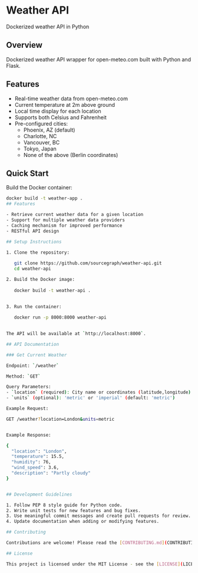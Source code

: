 # Weather API

Dockerized weather API in Python

## Overview

Dockerized weather API wrapper for open-meteo.com built with Python and Flask.

## Features

- Real-time weather data from open-meteo.com
- Current temperature at 2m above ground
- Local time display for each location
- Supports both Celsius and Fahrenheit
- Pre-configured cities:
  - Phoenix, AZ (default)
  - Charlotte, NC
  - Vancouver, BC
  - Tokyo, Japan
  - None of the above (Berlin coordinates)

## Quick Start

Build the Docker container:
```bash
docker build -t weather-app .
## Features

- Retrieve current weather data for a given location
- Support for multiple weather data providers
- Caching mechanism for improved performance
- RESTful API design

## Setup Instructions

1. Clone the repository:
   
   git clone https://github.com/sourcegraph/weather-api.git
   cd weather-api

2. Build the Docker image:
   
   docker build -t weather-api .
   

3. Run the container:
   
   docker run -p 8000:8000 weather-api
   

The API will be available at `http://localhost:8000`.

## API Documentation

### Get Current Weather

Endpoint: `/weather`

Method: `GET`

Query Parameters:
- `location` (required): City name or coordinates (latitude,longitude)
- `units` (optional): 'metric' or 'imperial' (default: 'metric')

Example Request:

GET /weather?location=London&units=metric


Example Response:

{
  "location": "London",
  "temperature": 15.5,
  "humidity": 76,
  "wind_speed": 3.6,
  "description": "Partly cloudy"
}


## Development Guidelines

1. Follow PEP 8 style guide for Python code.
2. Write unit tests for new features and bug fixes.
3. Use meaningful commit messages and create pull requests for review.
4. Update documentation when adding or modifying features.

## Contributing

Contributions are welcome! Please read the [CONTRIBUTING.md](CONTRIBUTING.md) file for details on our code of conduct and the process for submitting pull requests.

## License

This project is licensed under the MIT License - see the [LICENSE](LICENSE) file for details.
